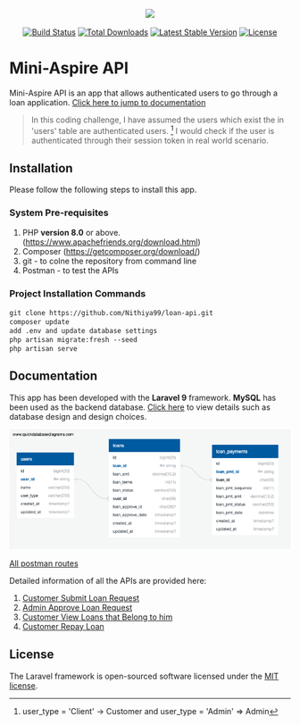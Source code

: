 <p align="center"><a href="https://laravel.com" target="_blank"><img src="https://raw.githubusercontent.com/laravel/art/master/logo-lockup/5%20SVG/2%20CMYK/1%20Full%20Color/laravel-logolockup-cmyk-red.svg" width="400"></a></p>

<p align="center">
<a href="https://travis-ci.org/laravel/framework"><img src="https://travis-ci.org/laravel/framework.svg" alt="Build Status"></a>
<a href="https://packagist.org/packages/laravel/framework"><img src="https://img.shields.io/packagist/dt/laravel/framework" alt="Total Downloads"></a>
<a href="https://packagist.org/packages/laravel/framework"><img src="https://img.shields.io/packagist/v/laravel/framework" alt="Latest Stable Version"></a>
<a href="https://packagist.org/packages/laravel/framework"><img src="https://img.shields.io/packagist/l/laravel/framework" alt="License"></a>
</p>

# Mini-Aspire API

Mini-Aspire API is an app that allows authenticated users to go through a loan application. [Click here to jump to documentation](https://github.com/Nithiya99/loan-api#documentation)

> In this coding challenge, I have assumed the users which exist the in 'users' table are authenticated users. [^1] I would check if the user is authenticated through their session token in real world scenario.

[^1]: user_type = 'Client' -> Customer and user_type = 'Admin' => Admin

## Installation
Please follow the following steps to install this app.

### System Pre-requisites
1. PHP **version 8.0** or above. (https://www.apachefriends.org/download.html)
2. Composer (https://getcomposer.org/download/)
3. git - to colne the repository from command line
4. Postman - to test the APIs

### Project Installation Commands
```
git clone https://github.com/Nithiya99/loan-api.git
composer update
add .env and update database settings
php artisan migrate:fresh --seed
php artisan serve
```

## Documentation
This app has been developed with the **Laravel 9** framework. **MySQL** has been used as the backend database. [Click here](https://docs.google.com/document/d/1fnjnsGpd_vncv9gOlIz_gnP_J5-9EbJfUAUfeZvWAd4/edit?usp=sharing) to view details such as database design and design choices.

![alt text](https://github.com/Nithiya99/loan-api/blob/master/Documentation/Images/QuickDBD-export.png "LoansDB Schema") <br>

[All postman routes](https://www.getpostman.com/collections/e4ca0dce5efc0025e81f) 

Detailed information of all the APIs are provided here:
1. [Customer Submit Loan Request](https://github.com/Nithiya99/loan-api/blob/master/Documentation/CustomerCreateLoanAPI.md)
2. [Admin Approve Loan Request](https://github.com/Nithiya99/loan-api/blob/master/Documentation/AdminApproveLoanAPI.md)
3. [Customer View Loans that Belong to him](https://github.com/Nithiya99/loan-api/blob/master/Documentation/CustomerViewLoanAPI.md)
4. [Customer Repay Loan](https://github.com/Nithiya99/loan-api/blob/master/Documentation/Images/QuickDBD-export.png)

## License

The Laravel framework is open-sourced software licensed under the [MIT license](https://opensource.org/licenses/MIT).
